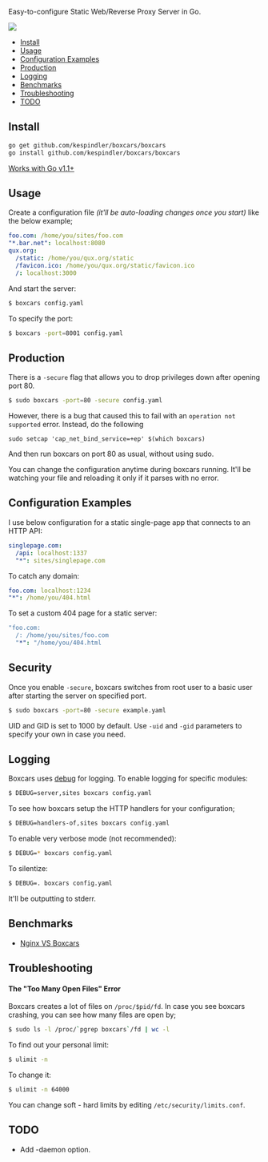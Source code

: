 Easy-to-configure Static Web/Reverse Proxy Server in Go.

![](http://i.cloudup.com/i5Tpn00lCc.png)

* [Install](#install)
* [Usage](#usage)
* [Configuration Examples](#configuration-examples)
* [Production](#production)
* [Logging](#logging)
* [Benchmarks](#benchmarks)
* [Troubleshooting](#troubleshooting)
* [TODO](#todo)

## Install

```bash
go get github.com/kespindler/boxcars/boxcars
go install github.com/kespindler/boxcars/boxcars
```

[Works with Go v1.1+](https://github.com/azer/boxcars/issues/14)

## Usage

Create a configuration file *(it'll be auto-loading changes once you start)*  like the below example;

```yaml
foo.com: /home/you/sites/foo.com
"*.bar.net": localhost:8080
qux.org:
  /static: /home/you/qux.org/static
  /favicon.ico: /home/you/qux.org/static/favicon.ico
  /: localhost:3000
```

And start the server:

```bash
$ boxcars config.yaml
```

To specify the port:

```bash
$ boxcars -port=8001 config.yaml
```

## Production

There is a `-secure` flag that allows you to drop privileges down after opening port 80.

```bash
$ sudo boxcars -port=80 -secure config.yaml
```

However, there is a bug that caused this to fail with an `operation not supported` error.
Instead, do the following

`sudo setcap 'cap_net_bind_service=+ep' $(which boxcars)`

And then run boxcars on port 80 as usual, without using sudo.

You can change the configuration anytime during boxcars running. 
It'll be watching your file and reloading it only if it parses with no error.

## Configuration Examples

I use below configuration for a static single-page app that connects to an HTTP API:

```yaml
singlepage.com:
  /api: localhost:1337
  "*": sites/singlepage.com
```

To catch any domain:

```yaml
foo.com: localhost:1234
"*": /home/you/404.html
```

To set a custom 404 page for a static server:

```yaml
"foo.com:
  /: /home/you/sites/foo.com
  "*": "/home/you/404.html
```

## Security

Once you enable `-secure`, boxcars switches from root user to a basic user after starting the server on specified port. 

```bash
$ sudo boxcars -port=80 -secure example.yaml
```

UID and GID is set to 1000 by default. Use `-uid` and `-gid` parameters to specify your own in case you need.

## Logging

Boxcars uses [debug](http://github.com/azer/debug) for logging. To enable logging for specific modules: 

```bash
$ DEBUG=server,sites boxcars config.yaml
```

To see how boxcars setup the HTTP handlers for your configuration;

```bash
$ DEBUG=handlers-of,sites boxcars config.yaml
```

To enable very verbose mode (not recommended):

```bash
$ DEBUG=* boxcars config.yaml
```

To silentize:

```bash
$ DEBUG=. boxcars config.yaml
```

It'll be outputting to stderr.

## Benchmarks

* [Nginx VS Boxcars](https://gist.github.com/azer/5955772)

## Troubleshooting

#### The "Too Many Open Files" Error

Boxcars creates a lot of files on `/proc/$pid/fd`. In case you see boxcars crashing, you can see how many files are open by;

```bash
$ sudo ls -l /proc/`pgrep boxcars`/fd | wc -l
```

To find out your personal limit:

```bash
$ ulimit -n
```

To change it:

```bash
$ ulimit -n 64000
```


You can change soft - hard limits by editing `/etc/security/limits.conf`.

## TODO

* Add -daemon option.

